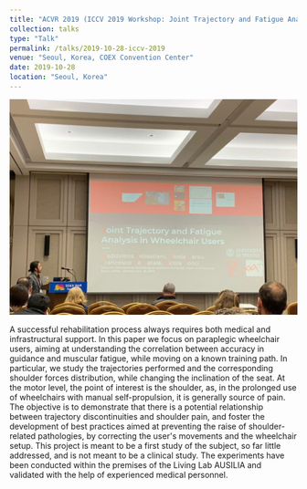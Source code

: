 ```yaml
---
title: "ACVR 2019 (ICCV 2019 Workshop: Joint Trajectory and Fatigue Analysis in Wheelchair Users)"
collection: talks
type: "Talk"
permalink: /talks/2019-10-28-iccv-2019
venue: "Seoul, Korea, COEX Convention Center"
date: 2019-10-28
location: "Seoul, Korea"
---
```


![ICCVW 2019 talk](../images/ICCV.jpg)

A successful rehabilitation process always requires both medical and infrastructural support. In this paper we focus on paraplegic wheelchair users, aiming at understanding the correlation between accuracy in guidance and muscular fatigue, while moving on a known training path. In particular, we study the trajectories performed and the corresponding shoulder forces distribution, while changing the inclination of the seat. At the motor level, the point of interest is the shoulder, as, in the prolonged use of wheelchairs with manual self-propulsion, it is generally source of pain. The objective is to demonstrate that there is a potential relationship between trajectory discontinuities and shoulder pain, and foster the development of best practices aimed at preventing the raise of shoulder-related pathologies, by correcting the user's movements and the wheelchair setup. This project is meant to be a first study of the subject, so far little addressed, and is not meant to be a clinical study. The experiments have been conducted within the premises of the Living Lab AUSILIA and validated with the help of experienced medical personnel.